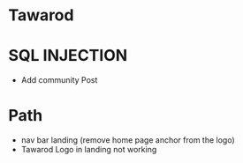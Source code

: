 # Tawarod
# SQL INJECTION 
- Add community Post

# Path
- nav bar landing (remove home page anchor from the logo)
- Tawarod Logo in landing not working
